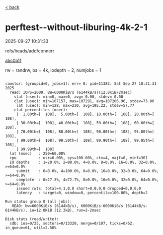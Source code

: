 [&lt; back](..)

# perftest--without-liburing-4k-2-1

2025-09-27 10:31:33

refs/heads/add/connerr

[abc0a11](https://github.com/rawstor/librawstor/commit/abc0a1158f8e21e8ad00c0b8fbe53196e518e3bd)

rw = randrw, bs = 4k, iodepth = 2, numjobs = 1

```

rawstor: (groupid=0, jobs=1): err= 0: pid=11382: Sat Sep 27 10:31:31 2025
  read: IOPS=2000, BW=6000KiB/s (6144kB/s)(12.0KiB/2msec)
    slat (nsec): min=0, max=0, avg= 0.00, stdev= 0.00
    clat (usec): min=107157, max=107291, avg=107206.96, stdev=73.80
     lat (usec): min=128, max=230, avg=195.22, stdev=57.77
    clat percentiles (msec):
     |  1.00th=[  108],  5.00th=[  108], 10.00th=[  108], 20.00th=[  108],
     | 30.00th=[  108], 40.00th=[  108], 50.00th=[  108], 60.00th=[  108],
     | 70.00th=[  108], 80.00th=[  108], 90.00th=[  108], 95.00th=[  108],
     | 99.00th=[  108], 99.50th=[  108], 99.90th=[  108], 99.95th=[  108],
     | 99.99th=[  108]
  lat (msec)   : 250=60.00%
  cpu          : usr=0.00%, sys=100.00%, ctx=4, majf=0, minf=301
  IO depths    : 1=20.0%, 2=80.0%, 4=0.0%, 8=0.0%, 16=0.0%, 32=0.0%, >=64=0.0%
     submit    : 0=0.0%, 4=100.0%, 8=0.0%, 16=0.0%, 32=0.0%, 64=0.0%, >=64=0.0%
     complete  : 0=27.3%, 4=72.7%, 8=0.0%, 16=0.0%, 32=0.0%, 64=0.0%, >=64=0.0%
     issued rwts: total=4,1,0,0 short=0,0,0,0 dropped=0,0,0,0
     latency   : target=0, window=0, percentile=100.00%, depth=2

Run status group 0 (all jobs):
   READ: bw=6000KiB/s (6144kB/s), 6000KiB/s-6000KiB/s (6144kB/s-6144kB/s), io=12.0KiB (12.3kB), run=2-2msec

Disk stats (read/write):
  sdb: ios=0/25, sectors=0/13320, merge=0/107, ticks=0/62, in_queue=61, util=2.50%
```
